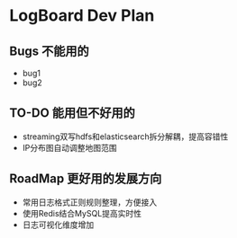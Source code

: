 # LogBoard Dev Plan
## Bugs 不能用的  
- bug1
- bug2

## TO-DO 能用但不好用的
- streaming双写hdfs和elasticsearch拆分解耦，提高容错性
- IP分布图自动调整地图范围

## RoadMap 更好用的发展方向
- 常用日志格式正则规则整理，方便接入
- 使用Redis结合MySQL提高实时性
- 日志可视化维度增加
